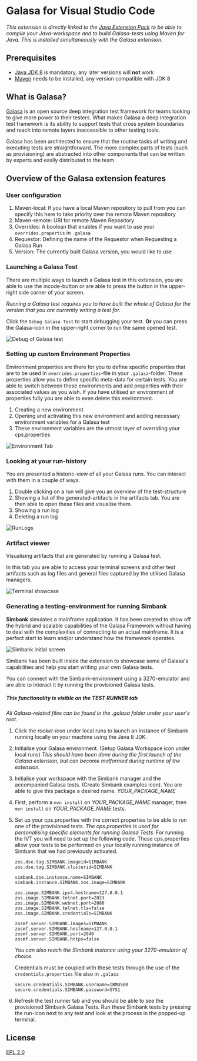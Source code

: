 # Galasa for Visual Studio Code

_This extension is directly linked to the [Java Extension Pack](https://code.visualstudio.com/docs/languages/java) to be able to compile your Java-workspace and to build Galasa-tests using Maven for Java. This is installed simultaneously with the Galasa extension._

## Prerequisites

-   [Java JDK 8](https://www.oracle.com/java/technologies/javase-jdk8-downloads.html) is mandatory, any later versions will **not** work
-   [Maven](https://maven.apache.org/download.cgi) needs to be installed, any version compatible with JDK 8

## What is Galasa?

[Galasa](https://galasa.dev/) is an open source deep integration test framework for teams looking to give more power to their testers. What makes Galasa a deep integration test framework is its ability to support tests that cross system boundaries and reach into remote layers inaccessible to other testing tools.

Galasa has been architected to ensure that the routine tasks of writing and executing tests are straightforward. The more complex parts of tests (such as provisioning) are abstracted into other components that can be written by experts and easily distributed to the team.

## Overview of the Galasa extension features

### User configuration



1. Maven-local: If you have a local Maven repository to pull from you can specify this here to take priority over the remote Maven repository
2. Maven-remote: URI for remote Maven Repository
3. Overrides: A boolean that enables if you want to use your `overrides.propertis` in `.galasa`
4. Requestor: Defining the name of the Requestor when Requesting a Galasa Run
5. Version: The currently built Galasa version, you would like to use

### Launching a Galasa Test

There are multiple ways to launch a Galasa test in this extension, you are able to use the incode-button or are able to press the button in the upper-right side corner of your screen.

_Running a Galasa test requires you to have built the whole of Galasa for the version that you are currently writing a test for._

Click the `Debug Galasa Test` to start debugging your test. **Or** you can press the Galasa-icon in the upper-right corner to run the same opened test.

![Debug of Galasa test](resources/readme/runningTest.png)

### Setting up custom Environment Properties


Environment properties are there for you to define specific properties that are to be used in `overrides.properties`-file in your `.galasa`-folder. These properties allow you to define specific meta-data for certain tests. You are able to switch between these environments and add properties with their associated values as you wish. If you have utilised an environment of properties fully you are able to even delete this environment.

1. Creating a new environment
2. Opening and activating this new environment and adding necessary environment variables for a Galasa test
3. These environment variables are the utmost layer of overriding your cps.properties

![Environment Tab](resources/readme/environment.png)

### Looking at your run-history

You are presented a historic-view of all your Galasa runs. You can interact with them in a couple of ways.

1. Double clicking on a run will give you an overview of the test-structure
2. Showing a list of the generated-artifacts in the artifacts tab. You are then able to open these files and visualise them.
3. Showing a run log
4. Deleting a run log

![RunLogs](resources/readme/localRuns.png)

### Artifact viewer

Visualising artifacts that are generated by running a Galasa test. 

In this tab you are able to access your terminal screens and other test artifacts such as log files and general files captured by the utilised Galasa managers.

![Terminal showcase](resources/readme/localArtifacts.png)

### Generating a testing-environment for running Simbank

**Simbank** simulates a mainframe application. It has been created to show off the hybrid and scalable capabilities of the Galasa Framework without having to deal with the complexities of connecting to an actual mainframe. It is a perfect start to learn and/or understand how the framework operates.

![Simbank initial screen](resources/readme/simplatform.png)

Simbank has been built inside the extension to showcase some of Galasa's capabilities and help you start writing your own Galasa tests.

You can connect with the Simbank-environment using a 3270-emulator and are able to interact it by running the provisioned Galasa tests.

##### This functionality is visible on the TEST RUNNER tab

_All Galasa-related files can be found in the .galasa folder under your user's root._

1. Click the _rocket-icon_ under local runs to launch an instance of Simbank running locally on your machine using the Java 8 JDK.

2. Initialise your Galasa environment. (Setup Galasa Workspace icon under local runs) _This should have been done during the first launch of the Galasa extension, but can become malformed during runtime of the extension._

3. Initialise your workspace with the Simbank manager and the accompanied Galasa tests. (Create Simbank examples icon). You are able to give this package a desired name. _YOUR_PACKAGE_NAME_

4. First, perform a `mvn install` on _YOUR_PACKAGE_NAME_.manager, then `mvn install` on _YOUR_PACKAGE_NAME_.tests.

5. Set up your cps.properties with the correct properties to be able to run one of the provisioned tests. _The cps.properties is used for personalising specific elements for running Galasa Tests._ For running the IVT you will need to set up the following code. These cps.properties allow your tests to be performed on your locally running instance of Simbank that we had previously activated.


    ```cps.properties
    zos.dse.tag.SIMBANK.imageid=SIMBANK
    zos.dse.tag.SIMBANK.clusterid=SIMBANK

    simbank.dse.instance.name=SIMBANK
    simbank.instance.SIMBANK.zos.image=SIMBANK

    zos.image.SIMBANK.ipv4.hostname=127.0.0.1
    zos.image.SIMBANK.telnet.port=2023
    zos.image.SIMBANK.webnet.port=2080
    zos.image.SIMBANK.telnet.tls=false
    zos.image.SIMBANK.credentials=SIMBANK

    zosmf.server.SIMBANK.images=SIMBANK
    zosmf.server.SIMBANK.hostname=127.0.0.1
    zosmf.server.SIMBANK.port=2040
    zosmf.server.SIMBANK.https=false
    ```

    *You can also reach the Simbank instance using your 3270-emulator of choice.*


    Credentials must be coupled with these tests through the use of the `credentials.properties` file also in `.galasa`

    ```credentials.properties
    secure.credentials.SIMBANK.username=IBMUSER
    secure.credentials.SIMBANK.password=SYS1
    ```

6. Refresh the test runner tab and you should be able to see the provisioned Simbank Galasa Tests.
   Run these Simbank tests by pressing the run-icon next to any test and look at the process in the popped-up terminal.


## License

[EPL 2.0](LICENSE)
